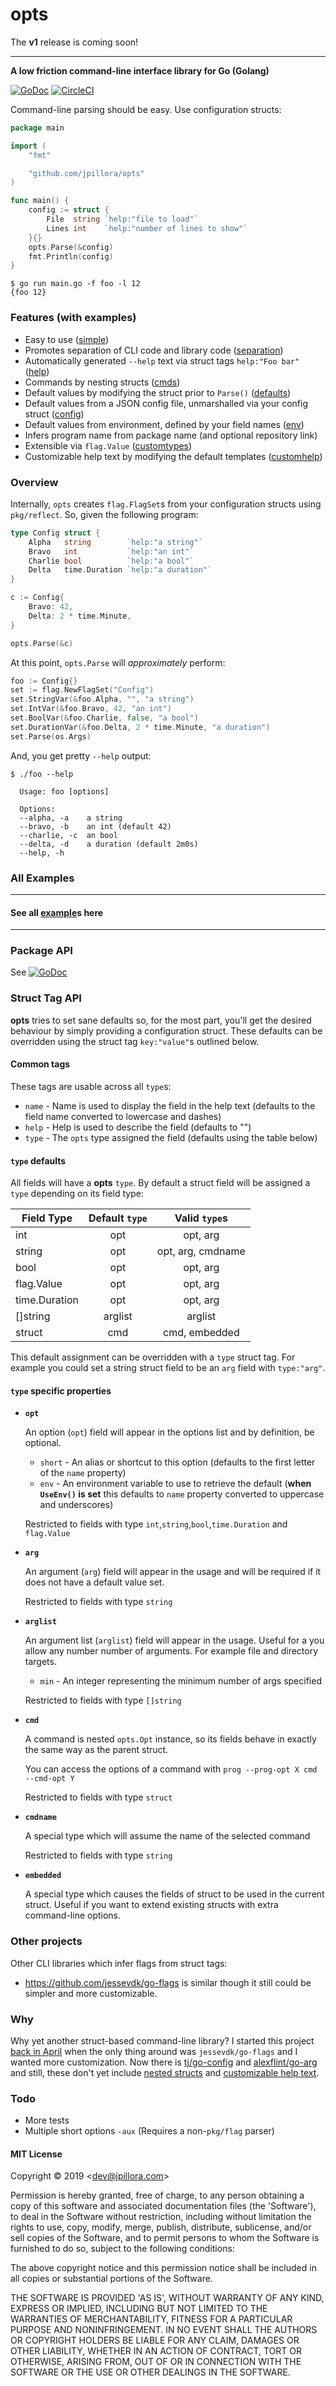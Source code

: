 # opts

The **v1** release is coming soon!

---

**A low friction command-line interface library for Go (Golang)**

[![GoDoc](https://godoc.org/github.com/jpillora/opts?status.svg)](https://godoc.org/github.com/jpillora/opts)  [![CircleCI](https://circleci.com/gh/jpillora/opts.svg?style=shield&circle-token=69ef9c6ac0d8cebcb354bb85c377eceff77bfb1b)](https://circleci.com/gh/jpillora/opts)

Command-line parsing should be easy. Use configuration structs:

``` go
package main

import (
	"fmt"

	"github.com/jpillora/opts"
)

func main() {
	config := struct {
		File  string `help:"file to load"`
		Lines int    `help:"number of lines to show"`
	}{}
	opts.Parse(&config)
	fmt.Println(config)
}
```

```
$ go run main.go -f foo -l 12
{foo 12}
```

### Features (with examples)

* Easy to use ([simple](example/simple/))
* Promotes separation of CLI code and library code ([separation](example/separation/))
* Automatically generated `--help` text via struct tags `help:"Foo bar"` ([help](example/help/))
* Commands by nesting structs ([cmds](example/cmds/))
* Default values by modifying the struct prior to `Parse()` ([defaults](example/defaults/))
* Default values from a JSON config file, unmarshalled via your config struct ([config](example/config/))
* Default values from environment, defined by your field names ([env](example/env/))
* Infers program name from package name (and optional repository link)
* Extensible via `flag.Value` ([customtypes](example/customtypes/))
* Customizable help text by modifying the default templates ([customhelp](example/customhelp/))

### Overview

Internally, `opts` creates `flag.FlagSet`s from your configuration structs using `pkg/reflect`. So, given the following program:

```go
type Config struct {
	Alpha   string        `help:"a string"`
	Bravo   int           `help:"an int"`
	Charlie bool          `help:"a bool"`
	Delta   time.Duration `help:"a duration"`
}

c := Config{
	Bravo: 42,
	Delta: 2 * time.Minute,
}
```

```go
opts.Parse(&c)
```

At this point, `opts.Parse` will *approximately* perform:

```go
foo := Config{}
set := flag.NewFlagSet("Config")
set.StringVar(&foo.Alpha, "", "a string")
set.IntVar(&foo.Bravo, 42, "an int")
set.BoolVar(&foo.Charlie, false, "a bool")
set.DurationVar(&foo.Delta, 2 * time.Minute, "a duration")
set.Parse(os.Args)
```

And, you get pretty `--help` output:

```
$ ./foo --help

  Usage: foo [options]

  Options:
  --alpha, -a    a string
  --bravo, -b    an int (default 42)
  --charlie, -c  an bool
  --delta, -d    a duration (default 2m0s)
  --help, -h

```

### All Examples

---

#### See all [example](example/)s here

---

### Package API

See [![GoDoc](https://godoc.org/github.com/jpillora/opts?status.svg)](https://godoc.org/github.com/jpillora/opts)

### Struct Tag API

**opts** tries to set sane defaults so, for the most part, you'll get the desired behaviour
by simply providing a configuration struct. These defaults can be overridden using the struct
tag `key:"value"`s outlined below.

#### **Common tags**

These tags are usable across all `type`s:

* `name` - Name is used to display the field in the help text (defaults to the field name converted to lowercase and dashes)
* `help` - Help is used to describe the field (defaults to "")
* `type` - The `opts` type assigned the field (defaults using the table below)

#### `type` defaults

All fields will have a **opts** `type`. By default a struct field will be assigned a `type` depending on its field type:

| Field Type    | Default `type` |   Valid `type`s   |
| ------------- | :------------: | :---------------: |
| int           |      opt       |     opt, arg      |
| string        |      opt       | opt, arg, cmdname |
| bool          |      opt       |     opt, arg      |
| flag.Value    |      opt       |     opt, arg      |
| time.Duration |      opt       |     opt, arg      |
| []string      |    arglist     |      arglist      |
| struct        |      cmd       |   cmd, embedded   |

This default assignment can be overridden with a `type` struct tag. For example you could set a string struct field to be an `arg` field with `type:"arg"`.

#### `type` specific properties

* **`opt`**

	An option (`opt`) field will appear in the options list and by definition, be optional.

	* `short` - An alias or shortcut to this option (defaults to the first letter of the `name` property)
	* `env` - An environment variable to use to retrieve the default (**when `UseEnv()` is set** this defaults to `name` property converted to uppercase and underscores)

	Restricted to fields with type `int`,`string`,`bool`,`time.Duration` and `flag.Value`

* **`arg`**

	An argument (`arg`) field will appear in the usage and will be required if it does not have a default value set.

	Restricted to fields with type `string`

* **`arglist`**

	An argument list (`arglist`) field will appear in the usage. Useful for a you allow any number number of arguments. For example file and directory targets.

	* `min` - An integer representing the minimum number of args specified

	Restricted to fields with type `[]string`

* **`cmd`**

	A command is nested `opts.Opt` instance, so its fields behave in exactly the same way as the parent struct.

	You can access the options of a command with `prog --prog-opt X cmd --cmd-opt Y`

	Restricted to fields with type `struct`

* **`cmdname`**

	A special type which will assume the name of the selected command

	Restricted to fields with type `string`

* **`embedded`**

	A special type which causes the fields of struct to be used in the current struct. Useful if you want to extend existing structs with extra command-line options.

### Other projects

Other CLI libraries which infer flags from struct tags:

* https://github.com/jessevdk/go-flags is similar though it still could be simpler and more customizable.

### Why

Why yet another struct-based command-line library? I started this project [back in April](https://github.com/jpillora/opts/commit/b87563662e56b05fbcc326449db57a7761ef4d51)
when the only thing around was `jessevdk/go-flags` and I wanted more customization. Now there is [tj/go-config](https://github.com/tj/go-config) and [alexflint/go-arg](https://github.com/alexflint/go-arg) and still, these don't yet include [nested structs](example/cmds/) and [customizable help text](example/customhelp/).

### Todo

* More tests
* Multiple short options `-aux` (Requires a non-`pkg/flag` parser)

#### MIT License

Copyright © 2019 &lt;dev@jpillora.com&gt;

Permission is hereby granted, free of charge, to any person obtaining
a copy of this software and associated documentation files (the
'Software'), to deal in the Software without restriction, including
without limitation the rights to use, copy, modify, merge, publish,
distribute, sublicense, and/or sell copies of the Software, and to
permit persons to whom the Software is furnished to do so, subject to
the following conditions:

The above copyright notice and this permission notice shall be
included in all copies or substantial portions of the Software.

THE SOFTWARE IS PROVIDED 'AS IS', WITHOUT WARRANTY OF ANY KIND,
EXPRESS OR IMPLIED, INCLUDING BUT NOT LIMITED TO THE WARRANTIES OF
MERCHANTABILITY, FITNESS FOR A PARTICULAR PURPOSE AND NONINFRINGEMENT.
IN NO EVENT SHALL THE AUTHORS OR COPYRIGHT HOLDERS BE LIABLE FOR ANY
CLAIM, DAMAGES OR OTHER LIABILITY, WHETHER IN AN ACTION OF CONTRACT,
TORT OR OTHERWISE, ARISING FROM, OUT OF OR IN CONNECTION WITH THE
SOFTWARE OR THE USE OR OTHER DEALINGS IN THE SOFTWARE.
